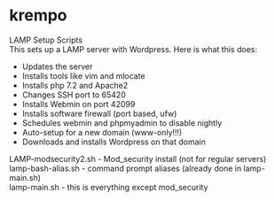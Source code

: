 # krempo
LAMP Setup Scripts<br>
This sets up a LAMP server with Wordpress. Here is what this does:
- Updates the server
- Installs tools like vim and mlocate
- Installs php 7.2 and Apache2
- Changes SSH port to 65420
- Installs Webmin on port 42099
- Installs software firewall (port based, ufw)
- Schedules webmin and phpmyadmin to disable nightly
- Auto-setup for a new domain (www-only!!!) 
- Downloads and installs Wordpress on that domain

LAMP-modsecurity2.sh	- Mod_security install (not for regular servers)<br>
lamp-bash-alias.sh - command prompt aliases (already done in lamp-main.sh)<br>
lamp-main.sh - this is everything except mod_security<br>

